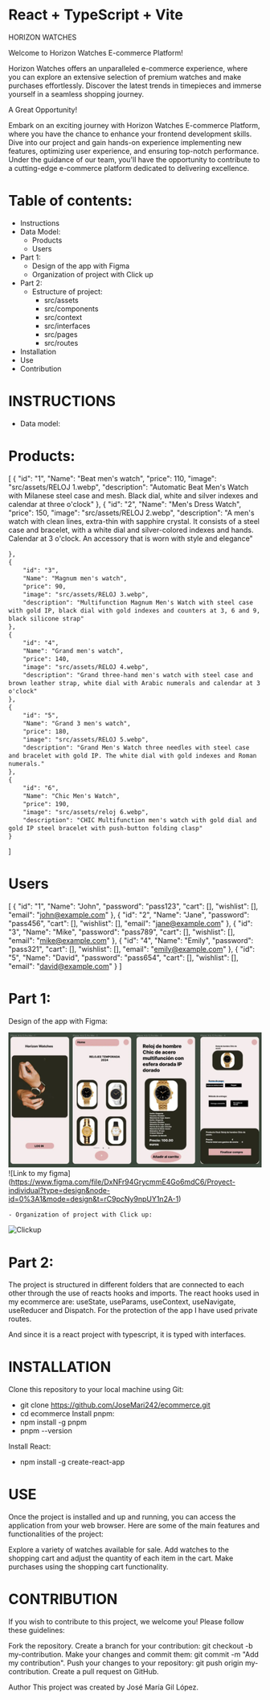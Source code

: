 # React + TypeScript + Vite

HORIZON WATCHES 

Welcome to Horizon Watches E-commerce Platform!

Horizon Watches offers an unparalleled e-commerce experience, where you can explore an extensive selection of premium watches and make purchases effortlessly. Discover the latest trends in timepieces and immerse yourself in a seamless shopping journey.

A Great Opportunity!

Embark on an exciting journey with Horizon Watches E-commerce Platform, where you have the chance to enhance your frontend development skills. Dive into our project and gain hands-on experience implementing new features, optimizing user experience, and ensuring top-notch performance. Under the guidance of our team, you'll have the opportunity to contribute to a cutting-edge e-commerce platform dedicated to delivering excellence.



# Table of contents:

- Instructions
- Data Model:
    - Products
    - Users
- Part 1:
    - Design of the app with Figma
    - Organization of project with Click up
- Part 2:
    - Estructure of project:
        - src/assets
        - src/components
        - src/context
        - src/interfaces
        - src/pages
        - src/routes
- Installation
- Use
- Contribution 

# INSTRUCTIONS 

- Data model:

# Products:

[
    {
      "id": "1",
      "Name": "Beat men's watch",
      "price": 110,
      "image": "src/assets/RELOJ 1.webp",
      "description": "Automatic Beat Men's Watch with Milanese steel case and mesh. Black dial, white and silver indexes and calendar at three o'clock"
    },
    {
        "id": "2",
        "Name": "Men's Dress Watch",
        "price": 150,
        "image": "src/assets/RELOJ 2.webp",
        "description": "A men's watch with clean lines, extra-thin with sapphire crystal. It consists of a steel case and bracelet, with a white dial and silver-colored indexes and hands. Calendar at 3 o'clock. An accessory that is worn with style and elegance"
      
    },
    {
        "id": "3",
        "Name": "Magnum men's watch",
        "price": 90,
        "image": "src/assets/RELOJ 3.webp",
        "description": "Multifunction Magnum Men's Watch with steel case with gold IP, black dial with gold indexes and counters at 3, 6 and 9, black silicone strap"
    },
    {
        "id": "4",
        "Name": "Grand men's watch",
        "price": 140,
        "image": "src/assets/RELOJ 4.webp",
        "description": "Grand three-hand men's watch with steel case and brown leather strap, white dial with Arabic numerals and calendar at 3 o'clock"
    },
    {
        "id": "5",
        "Name": "Grand 3 men's watch",
        "price": 180,
        "image": "src/assets/RELOJ 5.webp",
        "description": "Grand Men's Watch three needles with steel case and bracelet with gold IP. The white dial with gold indexes and Roman numerals."
    },
    {
        "id": "6",
        "Name": "Chic Men's Watch",
        "price": 190,
        "image": "src/assets/reloj 6.webp",
        "description": "CHIC Multifunction men's watch with gold dial and gold IP steel bracelet with push-button folding clasp"
    }
  ]

# Users 

[
    {
      "id": "1",
      "Name": "John",
      "password": "pass123",
      "cart": [],
      "wishlist": [],
      "email": "john@example.com"
    },
    {
      "id": "2",
      "Name": "Jane",
      "password": "pass456",
      "cart": [],
      "wishlist": [],
      "email": "jane@example.com"
    },
    {
      "id": "3",
      "Name": "Mike",
      "password": "pass789",
      "cart": [],
      "wishlist": [],
      "email": "mike@example.com"
    },
    {
      "id": "4",
      "Name": "Emily",
      "password": "pass321",
      "cart": [],
      "wishlist": [],
      "email": "emily@example.com"
    },
    {
      "id": "5",
      "Name": "David",
      "password": "pass654",
      "cart": [],
      "wishlist": [],
      "email": "david@example.com"
    }
  ]

 # Part 1:

Design of the app with Figma:

![Figma](src\assets\figma.webp)
![Link to my figma] (https://www.figma.com/file/DxNFr94GrycmmE4Go6mdC6/Proyect-individual?type=design&node-id=0%3A1&mode=design&t=rC9pcNy9npUY1n2A-1)

    - Organization of project with Click up:

![Clickup](https://app.clickup.com/9015141668/v/b/li/901503105723)

# Part 2:

The project is structured in different folders that are connected to each other through the use of reacts hooks and imports.
The react hooks used in my ecommerce are: useState, useParams, useContext, useNavigate, useReducer and Dispatch.
For the protection of the app I have used private routes.

And since it is a react project with typescript, it is typed with interfaces.



# INSTALLATION 

Clone this repository to your local machine using Git:

- git clone https://github.com/JoseMari242/ecommerce.git
- cd ecommerce
Install pnpm:
- npm install -g pnpm
- pnpm --version

Install React:
- npm install -g create-react-app

# USE

Once the project is installed and up and running, you can access the application from your web browser. Here are some of the main features and functionalities of the project:

Explore a variety of watches available for sale.
Add watches to the shopping cart and adjust the quantity of each item in the cart.
Make purchases using the shopping cart functionality.

# CONTRIBUTION 

If you wish to contribute to this project, we welcome you! Please follow these guidelines:

Fork the repository.
Create a branch for your contribution: git checkout -b my-contribution.
Make your changes and commit them: git commit -m "Add my contribution".
Push your changes to your repository: git push origin my-contribution.
Create a pull request on GitHub.

Author
This project was created by José María Gil López.